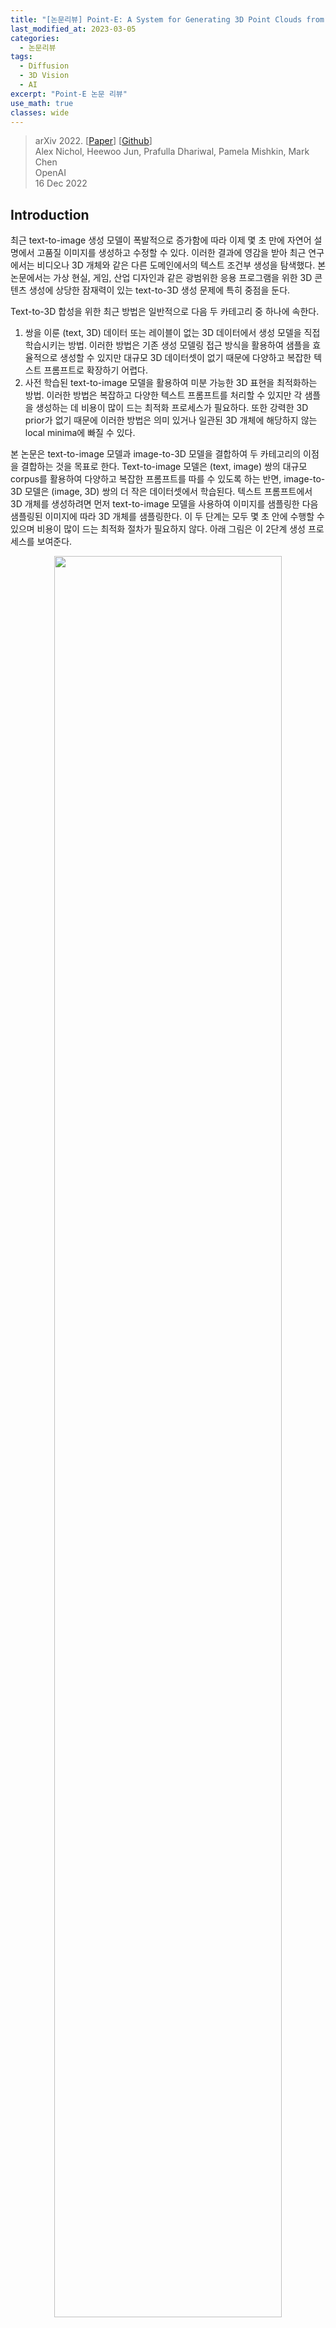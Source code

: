 ```yaml
---
title: "[논문리뷰] Point-E: A System for Generating 3D Point Clouds from Complex Prompts"
last_modified_at: 2023-03-05
categories:
  - 논문리뷰
tags:
  - Diffusion
  - 3D Vision
  - AI
excerpt: "Point-E 논문 리뷰"
use_math: true
classes: wide
---
```


> arXiv 2022. [[Paper](https://arxiv.org/abs/2212.08751)] [[Github](https://github.com/openai/point-e)]  
> Alex Nichol, Heewoo Jun, Prafulla Dhariwal, Pamela Mishkin, Mark Chen  
> OpenAI  
> 16 Dec 2022  

## Introduction
최근 text-to-image 생성 모델이 폭발적으로 증가함에 따라 이제 몇 초 만에 자연어 설명에서 고품질 이미지를 생성하고 수정할 수 있다. 이러한 결과에 영감을 받아 최근 연구에서는 비디오나 3D 개체와 같은 다른 도메인에서의 텍스트 조건부 생성을 탐색했다. 본 논문에서는 가상 현실, 게임, 산업 디자인과 같은 광범위한 응용 프로그램을 위한 3D 콘텐츠 생성에 상당한 잠재력이 있는 text-to-3D 생성 문제에 특히 중점을 둔다. 

Text-to-3D 합성을 위한 최근 방법은 일반적으로 다음 두 카테고리 중 하나에 속한다.

1. 쌍을 이룬 (text, 3D) 데이터 또는 레이블이 없는 3D 데이터에서 생성 모델을 직접 학습시키는 방법. 이러한 방법은 기존 생성 모델링 접근 방식을 활용하여 샘플을 효율적으로 생성할 수 있지만 대규모 3D 데이터셋이 없기 때문에 다양하고 복잡한 텍스트 프롬프트로 확장하기 어렵다. 
2. 사전 학습된 text-to-image 모델을 활용하여 미분 가능한 3D 표현을 최적화하는 방법. 이러한 방법은 복잡하고 다양한 텍스트 프롬프트를 처리할 수 있지만 각 샘플을 생성하는 데 비용이 많이 드는 최적화 프로세스가 필요하다. 또한 강력한 3D prior가 없기 때문에 이러한 방법은 의미 있거나 일관된 3D 개체에 해당하지 않는 local minima에 빠질 수 있다. 

본 논문은 text-to-image 모델과 image-to-3D 모델을 결합하여 두 카테고리의 이점을 결합하는 것을 목표로 한다. Text-to-image 모델은 (text, image) 쌍의 대규모 corpus를 활용하여 다양하고 복잡한 프롬프트를 따를 수 있도록 하는 반면, image-to-3D 모델은 (image, 3D) 쌍의 더 작은 데이터셋에서 학습된다. 텍스트 프롬프트에서 3D 개체를 생성하려면 먼저 text-to-image 모델을 사용하여 이미지를 샘플링한 다음 샘플링된 이미지에 따라 3D 개체를 샘플링한다. 이 두 단계는 모두 몇 초 안에 수행할 수 있으며 비용이 많이 드는 최적화 절차가 필요하지 않다. 아래 그림은 이 2단계 생성 프로세스를 보여준다.

<center><img src='{{"/assets/img/point-e/point-e-fig1.PNG" | relative_url}}' width="85%"></center>
<br>
텍스트 조건부 이미지 생성을 위한 인기 있는 선택이 된 diffusion model에 생성 stack을 기반으로 한다. Text-to-image 모델의 경우 3D 렌더링에서 fine-tuning된 GLIDE 버전을 사용한다. Image-to-3D 모델의 경우 이미지에 따라 조절되는 RGB point cloud를 생성하는 diffusion model stack을 사용한다. 렌더링 기반 평가를 위해 한 단계 더 나아가 regression 기반 접근 방식을 사용하여 생성된 point cloud에서 mesh를 생성한다. 

저자들은 본 논문의 시스템이 단순하고 복잡한 텍스트 프롬프트와 일치하는 컬러 3D point cloud를 생성할 수 있음을 발견했다. **Point** cloud를 효율적으로 (**e**fficiently) 생성하므로 본 논문의 시스템을 **Point·E**라고 부른다. 

## Method
단일 생성 모델을 학습시켜 텍스트 조건의 point cloud를 직접 생성하는 대신 생성 프로세스를 세 단계로 나눈다. 먼저 텍스트 캡션을 조건으로 하는 합성 view를 생성합니다. 다음으로 합성 view에 따라 coarse point cloud (1,024개)를 생성한다. 마지막으로 저해상도 point cloud와 합성 view를 기반으로 fine point cloud (4,096개)를 생성한다. 실제로 이미지에 텍스트의 관련 정보가 포함되어 있다고 가정하고 point cloud를 텍스트로 컨디셔닝하지 않는다. 

텍스트 조건부 합성 view를 생성하기 위해 데이터셋에서 렌더링된 3D 모델에 fine-tuning된 30억 개의 파라미터의 GLIDE 모델을 사용한다. 저해상도 point cloud를 생성하기 위해 조건부 순열 불변 diffusion model을 사용한다. 이러한 저해상도 point cloud를 upsampling하기 위해 저해상도 point cloud에서 추가로 컨디셔닝되는 유사하지만 더 작은 diffusion model을 사용한다. 

수백만 개의 3D 모델과 관련 메타데이터 데이터 셋에서 모델을 학습시킨다. 데이터 셋은 렌더링된 뷰, 텍스트 설명, 각 point에 대해 연결된 RGB 색상이 있는 3D point cloud로 구성된다. 

### 1. Dataset
수백만 개의 3D 모델로 모델을 학습시킨다. 데이터 형식과 품질이 데이터셋 전체에서 매우 다양하다는 것을 알게 되었고 더 높은 데이터 품질을 보장하기 위해 다양한 후처리 단계를 개발해야 했다고 한다. 모든 데이터를 하나의 일반 형식으로 변환하기 위해 다양한 3D 형식과 최적화된 렌더링 엔진을 지원하는 Blender를 사용하여 20개의 임의의 카메라 각도에서 RGBAD 이미지로 모든 3D 모델을 렌더링했다. 각 모델에 대해 Blender 스크립트는 모델을 경계 큐브로 정규화하고 표준 조명 설정을 구성한 다음 마지막으로 Blender의 내장 실시간 렌더링 엔진을 사용하여 RGBAD 이미지를 내보낸다. 

그런 다음 렌더링을 사용하여 각 개체를 color point cloud로 변환한다. 특히 각 RGBAD 이미지의 각 픽셀에 대한 point를 계산하여 각 개체에 대한 조밀한 point cloud를 먼저 구성했다. 이러한 point cloud는 일반적으로 고르지 않은 간격의 수십만 개의 point를 포함하므로 farthest point sampling을 추가로 사용하여 균일한 4096개의 point cloud를 생성했다. 렌더에서 직접 point cloud를 구성함으로써 3D mesh에서 직접 point를 샘플링하려고 시도할 때 발생할 수 있는 다양한 문제를 피할 수 있었다고 한다. 

마지막으로 저자들은 데이터셋에서 저품질 모델의 빈도를 줄이기 위해 다양한 휴리스틱을 사용했다. 먼저 각 point cloud의 SVD를 계산하고 가장 작은 특이값이 특정 임계값을 초과하는 항목만 유지하여 평평한 개체를 제거했다. 다음으로 CLIP feature로 데이터셋을 클러스터링했다. 일부 클러스터에는 저품질의 모델이 많이 포함되어 있는 반면 다른 클러스터는 더 다양하거나 해석 가능해 보였다. 저자들은 이러한 클러스터를 다양한 품질의 여러 bucket으로 binning하고 결과 bucket의 가중 혼합을 최종 데이터셋으로 사용했다. 

### 2. View Synthesis GLIDE Model
Point cloud model은 모두 동일한 렌더러와 조명 설정을 사용하여 생성된 데이터셋의 렌더링된 view로 컨디셔닝된다. 따라서 이러한 모델이 생성된 합성 view를 올바르게 처리할 수 있도록 데이터셋 분포와 일치하는 3D 렌더링을 명시적으로 생성하는 것을 목표로 한다. 

이를 위해 원본 데이터셋과 3D 렌더링 데이터셋을 혼합하여 GLIDE를 fine-tuning한다. 본 논문의 3D 데이터셋는 원래 GLIDE 학습셋에 비해 작기 때문에 3D 데이터셋의 이미지를 5%만 샘플링하고 나머지 95%는 원래 데이터셋을 사용한다. 10만 iteration으로 fine-tuning하며, 이는 모델이 3D 데이터셋에 대해 여러 epoch을 만들었다는 의미이다 (그러나 정확히 동일한 렌더링된 view를 두 번 본 적은 없음). 

시간의 5%만 샘플링하는 것이 아니라 in-distribution 렌더를 항상 샘플링하기 위해 모든 3D 렌더의 텍스트 프롬프트에 3D 렌더임을 나타내는 특수 토큰을 추가한다. 그런 다음 테스트 시에 이 토큰으로 샘플링한다.

### 3. Point Cloud Diffusion
Diffusion으로 point cloud를 생성하기 위해 [3D Shape Generation and Completion through Point-Voxel Diffusion](https://arxiv.org/abs/2104.03670)이 사용한 프레임워크를 확장하여 point cloud의 각 point에 RGB 색상을 포함한다. 특히 point cloud를 $K \times 6$ 모양의 텐서로 표현한다. 여기서 $K$는 point의 수이고 6은 $(x, y, z)$ 좌표와 $(R, G, B)$ 색상이 포함된다. 모든 좌표와 색상은 $[-1, 1]$ 범위로 정규화된다. 그런 다음 $K \times 6$ 모양의 random noise에서 시작하여 점진적으로 denoise하여 이러한 텐서를 직접 생성한다. 

<center><img src='{{"/assets/img/point-e/point-e-fig3.PNG" | relative_url}}' width="50%"></center>
<br>
Point cloud를 처리하기 위해 3D에 특화된 아키텍처를 활용하는 이전 연구들과 달리 간단한 Transformer 기반 모델을 사용하여 이미지, timestep $t$, noise가 있는 point cloud $x_t$를 조건으로 $\epsilon$과 $\Sigma$를 예측한다. 아키텍처의 개요는 위 그림과 같다. Point cloud의 각 point를 출력 차원이 $D$인 linear layer에 넣어 $K \times D$ 입력 텐서를 얻고 모델에 입력 컨텍스트로 제공한다. 또한 작은 MLP에 timestep $t$를 넣어 컨텍스트 앞에 추가할 다른 $D$차원 벡터를 얻는다. 

ViT-L/14 CLIP 모델은 이 CLIP 모델에서 모양이 $256 \times D'$인 마지막 layer embedding을 가져와 Transformer 컨텍스트에 추가하기 전에 $256 \times D$의 다른 텐서에 선형으로 project한다. 최종 입력 컨텍스트는 모양이 $(K + 257) \times D$이다. 길이 $K$의 최종 출력 시퀀스를 얻기 위해 출력의 최종 토큰 $K$개를 가져오고 이를 project하여 입력 point $K$개에 대한 $\epsilon$과 $\Sigma$ 예측을 얻는다. 이 모델에는 위치 인코딩을 사용하지 않는다. 출력 순서가 입력 순서에 연결되어 있음에도 불구하고 결과적으로 모델 자체는 입력 point cloud에 대해 순열 불변이다. 

### 4. Point Cloud Upsampler
이미지 diffusion model의 경우 일반적으로 저해상도 base model이 출력을 생성한 다음 다른 모델에 의해 upsampling되는 일종의 계층 구조를 사용하여 최상의 품질을 얻을 수 있다. 먼저 큰 base model로 1024개의 point를 생성한 다음 더 작은 upsampling model을 사용하여 4096개의 point로 upsampling하여 point cloud 생성에 이 접근 방식을 사용한다. 특히 모델의 컴퓨팅 요구 사항은 point 수에 따라 확장되므로 고정된 모델 크기에 대해 1024개의 point보다 4096개의 point를 생성하는 것이 4배 더 비싸다. 

Upsampler는 base model과 동일한 아키텍처를 사용하며 저해상도 point cloud를 위한 추가 컨디셔닝 토큰이 있다. 4096개의 point에 도달하기 위해 upsampler는 1024개의 point를 조건으로 하여 저해상도 point cloud에 추가되는 추가 3072개의 point를 생성한다. $x_t$에 사용된 layer가 아닌 별도의 linear embedding layer를 통해 컨디셔닝 point를 전달하므로 모델이 위치 임베딩을 사용하지 않고도 컨디셔닝 정보를 새 point와 구별할 수 있다. 

### 5. Producing Meshes
렌더링 기반의 평가를 위해 생성된 point cloud를 직접 렌더링하지 않는다. 오히려 point cloud를 textured mesh로 변환하고 Blender를 사용하여 이러한 mesh를 렌더링한다. Point cloud에서 mesh를 생성하는 것은 잘 연구된 문제이며 때로는 어려운 문제이다. 모델에서 생성된 point cloud에는 문제를 특히 어렵게 만드는 균열, 이상값, 기타 유형의 noise가 있는 경우가 많다. 저자들은 이를 위해 사전 학습된 SAP 모델을 사용하여 간단히 시도해보았지만, 결과 mesh가 때때로 point cloud에 있는 모양의 많은 부분이나 중요한 디테일을 잃는다는 것을 발견했다. 저자들은 새로운 SAP 모델을 학습하는 대신 더 간단한 접근 방식을 선택했다.

Point cloud를 mesh로 변환하기 위해 regression 기반 모델을 사용하여 point cloud가 주어진 개체의 signed distance field를 예측한 다음 marching cube를 결과 SDF에 적용하여 mesh를 추출한다. 그런 다음 원래 point cloud에서 가장 가까운 point의 색상을 사용하여 mesh의 각 정점에 색상을 지정한다.

## Results
Point cloud의 Inception Score와 FID를 측정한 P-IS와 P-FID라는 새로운 metric 2가지를 도입하였다. 추가로 text-to-3D 방법을 평가하는 데 사용하는 CLIP R-Precision도 사용하였다. 

#### 1. Model Scaling and Ablations
저자들은 다음과 같은 base model에 대하여 학습 중에 생성한 샘플들로 평가하였다. 

- 40M (uncond.): 컨디셔닝 정보가 없는 작은 모델
- 40M (text vec.): CLIP으로 임베딩된 텍스트 캡션만으로 컨디셔닝된 작은 모델
- 40M (image vec.): 렌더링된 이미지의 CLIP image embedding으로 컨디셔닝된 작은 모델
- 40M: CLIP latent grid로 컨디셔닝된 작은 모델
- 300M: CLIP latent grid로 컨디셔닝된 중간 모델
- 1B: CLIP latent grid로 컨디셔닝된 큰 모델

평가 결과는 아래 그래프와 같다.

<center><img src='{{"/assets/img/point-e/point-e-fig4.PNG" | relative_url}}' width="50%"></center>
<br>
Text-to-image step 없이 텍스트 컨디셔닝만 사용하면 CLIP R-Precision이 훨씬 나빠진다. 또한 단일 CLIP embedding을 사용하여 이미지를 컨디셔닝 것이 embedding grid를 사용하는 것보다 나쁘다. 이는 point cloud model이 컨디셔닝 이미지에 대한 더 많은 공간적 정보를 볼 수 있다는 이점이 있음을 시사한다. 마지막으로 모델을 스케일링하면 P-FID 수렴 속도가 향상되고 최종 CLIP R-Precision이 증가한다. 

#### 2. Qualitative Results
<center><img src='{{"/assets/img/point-e/point-e-fig2.PNG" | relative_url}}' width="90%"></center>
<br>
Point·E는 복잡한 프롬프트를 위해 일관되고 고품질의 3D 모양을 생성할 수 있다. 위 그림에서는 모양의 관련 부분에 색상을 올바르게 바인딩하면서 다양한 모양을 추론하는 모델의 능력을 보여주는 다양한 point cloud 샘플을 보여준다. 

<center><img src='{{"/assets/img/point-e/point-e-fig5.PNG" | relative_url}}' width="40%"></center>
<br>
때로는 point cloud diffusion model이 컨디셔닝 이미지를 이해하거나 외삽(extrapolate)하지 못하여 모양이 원래 프롬프트와 일치하지 않는 경우가 있다. 이는 일반적으로 두 가지 문제 중 하나 때문입이다. 

1. 모델이 이미지에 묘사된 개체의 모양을 잘못 해석한 경우
2. 모델이 이미지에서 가려진 모양의 일부를 잘못 추론하는 경우

위 그림은 이 2가지 경우의 failure mode의 예시이다. 

#### 3. Comparison to Other Methods
다음은 CLIP-R-Precision을 측정하여 Point·E를 다른 3D 생성 테크닉과 비교한 표이다.

<center><img src='{{"/assets/img/point-e/point-e-table1.PNG" | relative_url}}' width="50%"></center>
<br>
Point·E는 state-of-the-art 테크닉보다 성능이 좋지 않지만, 이 불일치의 일부를 설명할 수 있는 이 평가의 두 가지 미묘한 점에 주목해야 한다.

1. DreamFusion과 같은 multi-view 최적화 기반 방법과 달리 Point·E는 텍스트 프롬프트와 일치하도록 모든 view를 명시적으로 최적화하지 않는다. 특정 물체는 모든 각도에서 식별하기 쉽지 않기 때문에 단순히 CLIP R-Precision이 낮아질 수 있다.
2. 본 논문의 방법은 렌더링 전에 사전 처리되어야 하는 point cloud를 생성한다. Point cloud를 mesh로 변환하는 것은 어려운 문제이며 본 논문이 사용하는 접근 방식은 때때로 point cloud 자체에 있는 정보를 잃을 수 있다.

Point·E는 최신 테크닉보다 이 평가에서 성능이 좋지 않지만 짧은 시간 내에 샘플을 생성한다. 이를 통해 보다 실용적으로 응용 프로그램을 만들거나 많은 개체를 샘플링하고 최상의 개체를 휴리스틱을 따라 선택하여 고품질 3D 개체를 찾을 수 있다. 

## Limitations and Future Work
Point·E는 빠른 text-to--3D 합성을 향한 의미 있는 발걸음이지만 몇 가지 제한 사항도 있다. 현재 본 논문의 파이프라인에는 합성 렌더링이 필요하지만 이 제한은 실제 이미지를 조건으로 하는 3D 생성기를 학습함으로써 향후 제한이 사라질 수 있다. 또한 색상이 있는 3차원 모양을 생성하지만 세밀한 모양이나 질감을 캡처하지 않는 3D 형식(point cloud)에서 상대적으로 낮은 해상도로 수행한다. 이 방법을 확장하여 mesh나 NeRF와 같은 고품질 3D 표현을 생성하면 모델의 출력을 다양한 애플리케이션에 사용할 수 있다. 마지막으로 최적화 기반 기술을 초기화하여 초기 수렴 속도를 높이는 데 사용할 수 있다. 또한 저자들은 많은 편향이 데이터셋에서 상속되는 DALL·E 2와 같은 편향을 이 모델이 포함하여 많은 제한 사항을 공유할 것으로 예상한다. 